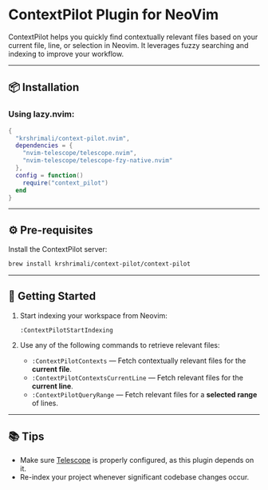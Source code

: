 # ContextPilot Plugin for NeoVim

ContextPilot helps you quickly find contextually relevant files based on your current file, line, or selection in Neovim. It leverages fuzzy searching and indexing to improve your workflow.

---

## 📦 Installation

### Using **lazy.nvim**:

```lua
{
  "krshrimali/context-pilot.nvim",
  dependencies = {
    "nvim-telescope/telescope.nvim",
    "nvim-telescope/telescope-fzy-native.nvim"
  },
  config = function()
    require("context_pilot")
  end
}
```

---

## ⚙️ Pre-requisites

Install the ContextPilot server:

```bash
brew install krshrimali/context-pilot/context-pilot
```

---

## 🚀 Getting Started

1. Start indexing your workspace from Neovim:

   ```vim
   :ContextPilotStartIndexing
   ```

2. Use any of the following commands to retrieve relevant files:

   - `:ContextPilotContexts` — Fetch contextually relevant files for the **current file**.
   - `:ContextPilotContextsCurrentLine` — Fetch relevant files for the **current line**.
   - `:ContextPilotQueryRange` — Fetch relevant files for a **selected range** of lines.

---

## 📚 Tips

- Make sure [Telescope](https://github.com/nvim-telescope/telescope.nvim) is properly configured, as this plugin depends on it.
- Re-index your project whenever significant codebase changes occur.
